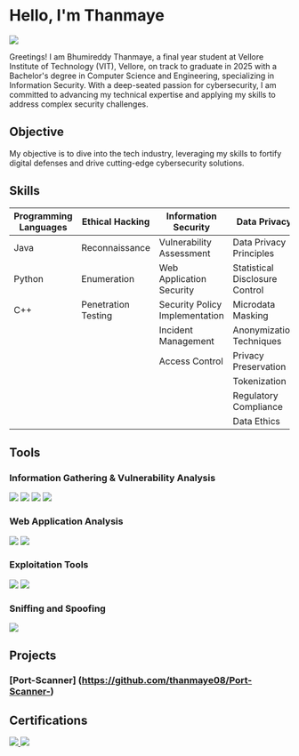 # Hello, I'm Thanmaye
<a href="https://linkedin.com/in/b-thanmaye-45a310222"><img src="https://img.shields.io/badge/-LinkedIn-0072b1?&style=for-the-badge&logo=linkedin&logoColor=white" /></a>


Greetings! I am Bhumireddy Thanmaye, a final year student at Vellore Institute of Technology (VIT), Vellore, on track to graduate in 2025 with a Bachelor's degree in Computer Science and Engineering, specializing in Information Security. With a deep-seated passion for cybersecurity, I am committed to advancing my technical expertise and applying my skills to address complex security challenges.

## Objective
My objective is to dive into the tech industry, leveraging my skills to fortify digital defenses and drive cutting-edge cybersecurity solutions.

## Skills

| **Programming Languages**      | **Ethical Hacking**               | **Information Security**                 | **Data Privacy**                      |
|--------------------------------|----------------------------------|------------------------------------------|---------------------------------------|
| Java                           | Reconnaissance                    | Vulnerability Assessment                 | Data Privacy Principles               |
| Python                         | Enumeration                      | Web Application Security                 | Statistical Disclosure Control        |
| C++                            | Penetration Testing              | Security Policy Implementation          | Microdata Masking                     |
|                                |                                  | Incident Management                     | Anonymization Techniques              |
|                                |                                  | Access Control                          | Privacy Preservation                 |
|                                |                                  |                                      | Tokenization                          |
|                                |                                  |                                      | Regulatory Compliance                 |
|                                |                                  |                                      | Data Ethics                           |


## Tools

### Information Gathering & Vulnerability Analysis
<div>
    <img src="https://img.shields.io/badge/-Nmap-4C98FF?style=for-the-badge&logo=Nmap&logoColor=white" />
    <img src="https://img.shields.io/badge/-Zenmap-4C98FF?style=for-the-badge&logo=Nmap&logoColor=white" />
    <img src="https://img.shields.io/badge/-TheHarvester-4C98FF?style=for-the-badge&logo=Python&logoColor=white" />
    <img src="https://img.shields.io/badge/-Legion-4C98FF?style=for-the-badge&logoColor=white" />
</div>

### Web Application Analysis
<div>
    <img src="https://img.shields.io/badge/-Burp_Suite-FF6347?style=for-the-badge&logo=burpsuite&logoColor=white" />
    <img src="https://img.shields.io/badge/-Nikto-990000?style=for-the-badge&logoColor=white" />
</div>

### Exploitation Tools
<div>
    <img src="https://img.shields.io/badge/-Metasploit-ED1C24?style=for-the-badge&logo=Metasploit&logoColor=white" />
    <img src="https://img.shields.io/badge/-SQLmap-CC2929?style=for-the-badge&logo=SQLmap&logoColor=white" />
</div>

### Sniffing and Spoofing
<div>
    <img src="https://img.shields.io/badge/-Wireshark-1679A7?style=for-the-badge&logo=Wireshark&logoColor=white" />
</div>

## Projects
### [Port-Scanner] (https://github.com/thanmaye08/Port-Scanner-)


## Certifications
<div>
<a href="https://drive.google.com/file/d/1BdcKA8zz6VUcz2rJ_4AZNvhLQiS7au5a/view">
    <img src="https://img.shields.io/badge/-CEH-red?style=for-the-badge&logoColor=white" />
</a>


<a href="https://smartinternz.com/internships/SmartBridge/eeb5378183ebda2bcc031ab369b4db82">
    <img src="https://img.shields.io/badge/Externship%20Program-blueviolet?style=for-the-badge&logoColor=white" />
</a>





